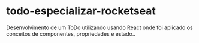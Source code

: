 # todo-especializar-rocketseat
Desenvolvimento de um ToDo utilizando usando React onde foi aplicado os conceitos de componentes, propriedades e estado..
